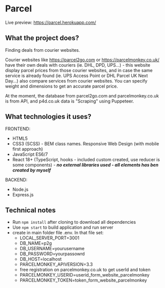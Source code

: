 # Parcel
Live preview: https://parcel.herokuapp.com/ 

## What the project does?

Finding deals from courier websites.

Courier websites like https://parcel2go.com or https://parcelmonkey.co.uk/ have their own deals with couriers (ie. DHL, DPD, UPS...) - this website display parcel prices from those courier websites, and in case the same service is already found (ie. UPS Access Point or DHL Parcel UK Next Day...) also compare services from courier websites. You can specify weight and dimensions to get an accurate parcel price.

At the moment, the database from parcel2go.com and parcelmonkey.co.uk is from API, and p4d.co.uk data is "Scraping" using Puppeteer.


## What technologies it uses?

FRONTEND:
- HTML5 
- CSS3 (SCSS) - BEM class names. Responsive Web Design (with mobile first approach)
- JavaScript ES6/7
- React 18+ (TypeScript, hooks - included custom created, use reducer is some components) - ***no external libraries used - all elements has ben created by myself***

BACKEND:
- Node.js
- Express.js

## Technical notes


- Run `npm install` after cloning to download all dependencies
- Use `npm start` to build application and run server
- create in main folder file .env. In that file set:
    - LOCAL_SERVER_PORT=3001
    - DB_NAME=p2g
    - DB_USERNAME=yourusername
    - DB_PASSWORD=yourpassowrd
    - DB_HOST=localhost
    - PARCELMONKEY_APIVERSION=3.3
    - free registration on parcelmonkey.co.uk to get userId and token 
    - PARCELMONKEY_USERID=userid_form_website_parcelmonkey
    - PARCELMONKEY_TOKEN=token_form_website_parcelmonkey

